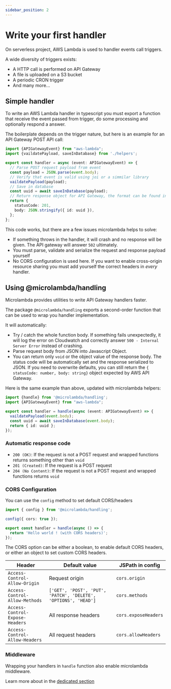 ```yaml
---
sidebar_position: 2
---
```


# Write your first handler

On serverless project, AWS Lambda is used to handler events call triggers.

A wide diversity of triggers exists:

* A HTTP call is performed on API Gateway
* A file is uploaded on a S3 bucket
* A periodic CRON trigger
* And many more...

## Simple handler

To write an AWS Lambda handler in typescript you must export a function that receive the event
passed from trigger, do some processing and optionally respond a answer.

The boilerplate depends on the trigger nature, but here is an example for an API Gateway POST API call:

```typescript
import {APIGatewayEvent} from "aws-lambda";
import {vaildatePayload, saveInDatabase} from './helpers';

export const handler = async (event: APIGatewayEvent) => {
  // Parse POST request payload from event
  const payload = JSON.parse(event.body);
  // Verify that event is valid using joi or a simmilar library
  vaildatePayload(payload);
  // Save in database
  const uuid = await saveInDatabase(payload);
  // Return response object for API Gateway, the format can be found in AWS docs
  return {
    statusCode: 201,
    body: JSON.stringify({ id: uuid }),
  };
};
```

This code works, but there are a few issues microlambda helps to solve:

* If something throws in the handler, it will crash and no response will be given. The API gateway will answer ``502`` ultimately.
* You must parse, validate and serialize the request and response payload yourself
* No CORS configuration is used here. If you want to enable cross-origin resource sharing you must add yourself the correct headers in *every* handler.

## Using @microlambda/handling

Microlambda provides utilities to write API Gateway handlers faster.

The package ``@microlambda/handling`` exports a second-order function that can be used to wrap you handler implementation.

It will automatically:

* Try / catch the whole function body. If something fails unexpectedly, it will log the error on Cloudwatch and correctly answer ``500 - Internal Server Error`` instead of crashing.
* Parse request body from JSON into Javascript Object.
* You can return only `void` or the object value of the response body. The status code will be automatically set and the response serialized to JSON. If you need to overwrite defaults, you can still return the `{ statusCode: number, body: string}` object expected by AWS API Gateway.

Here is the same example than above, updated with microlambda helpers:

```typescript
import {handle} from '@microlambda/handling';
import {APIGatewayEvent} from "aws-lambda";

export const handler = handle(async (event: APIGatewayEvent) => {
  vaildatePayload(event.body);
  const uuid = await saveInDatabase(event.body);
  return { id: uuid };
});
```

### Automatic response code

* `200 (OK)`: If the request is not a POST request and wrapped functions returns something other than ``void``
* `201 (Created)`: If the request is a POST request
* `204 (No Content)`: If the request is not a POST request and wrapped functions returns `void`

### CORS Configuration

You can use the ``config`` method to set default CORS/headers

```typescript
import { config } from '@microlambda/handling';

config({ cors: true });

export const handler = handle(async () => {
  return 'Hello world ! (with CORS headers)';
});
```

The CORS option can be either a boolean, to enable default CORS headers, or either an object to set custom CORS headers.

| Header                        | Default value                                                    | JSPath in config     |
|-------------------------------|------------------------------------------------------------------|----------------------|
| `Access-Control-Allow-Origin`   | Request origin                                                   | `cors.origin`        |
| `Access-Control-Allow-Methods`  | `['GET', 'POST', 'PUT', 'PATCH', 'DELETE', 'OPTIONS', 'HEAD']`   | `cors.methods`       |
| `Access-Control-Expose-Headers` | All response headers                                             | `cors.exposeHeaders` |
| `Access-Control-Allow-Headers` | All request headers                                              | `cors.allowHeaders`  |

### Middleware

Wrapping your handlers in ``handle`` function also enable microlambda middleware.

Learn more about in the [dedicated section](./using-middleware)
